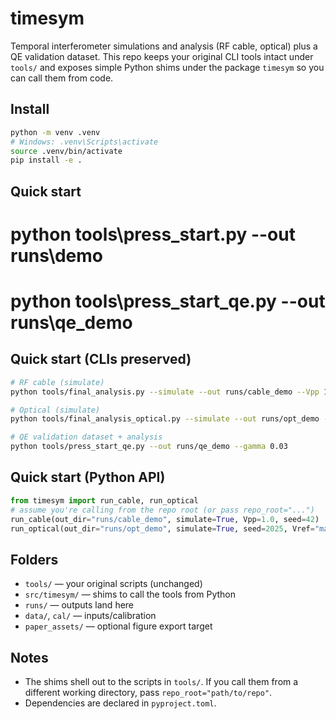 # timesym

Temporal interferometer simulations and analysis (RF cable, optical) plus a QE validation dataset.
This repo keeps your original CLI tools intact under `tools/` and exposes simple Python shims under
the package `timesym` so you can call them from code.

## Install
```bash
python -m venv .venv
# Windows: .venv\Scripts\activate
source .venv/bin/activate
pip install -e .
```

## Quick start
# python tools\press_start.py --out runs\demo
# python tools\press_start_qe.py --out runs\qe_demo

## Quick start (CLIs preserved)
```bash
# RF cable (simulate)
python tools/final_analysis.py --simulate --out runs/cable_demo --Vpp 1.0 --seed 42

# Optical (simulate)
python tools/final_analysis_optical.py --simulate --out runs/opt_demo --seed 2025

# QE validation dataset + analysis
python tools/press_start_qe.py --out runs/qe_demo --gamma 0.03
```

## Quick start (Python API)
```python
from timesym import run_cable, run_optical
# assume you're calling from the repo root (or pass repo_root="...")
run_cable(out_dir="runs/cable_demo", simulate=True, Vpp=1.0, seed=42)
run_optical(out_dir="runs/opt_demo", simulate=True, seed=2025, Vref="mainlobe")
```

## Folders
- `tools/` — your original scripts (unchanged)
- `src/timesym/` — shims to call the tools from Python
- `runs/` — outputs land here
- `data/`, `cal/` — inputs/calibration
- `paper_assets/` — optional figure export target

## Notes
- The shims shell out to the scripts in `tools/`. If you call them from a different working
  directory, pass `repo_root="path/to/repo"`.
- Dependencies are declared in `pyproject.toml`.
